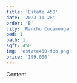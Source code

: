 ```yaml
---
title: 'Estate 450'
date: '2023-11-28'
order: 'B'
city: 'Rancho Cucamonga'
bed: 1
bath: 1
sqft: 450
img: 'estate450-fpo.png'
price: '199,000'
---
```


Content
